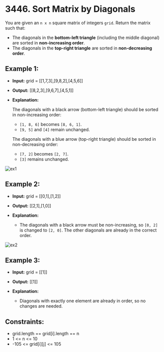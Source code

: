 # 3446. Sort Matrix by Diagonals

You are given an `n x n` square matrix of integers `grid`. Return the matrix such that:

- The diagonals in the **bottom-left triangle** (including the middle diagonal) are sorted in **non-increasing order**.
- The diagonals in the **top-right triangle** are sorted in **non-decreasing order**.

## Example 1:

- **Input:** grid = [[1,7,3],[9,8,2],[4,5,6]]

- **Output:** [[8,2,3],[9,6,7],[4,5,1]]

- **Explanation:**

    The diagonals with a black arrow (bottom-left triangle) should be sorted in non-increasing order:

    - `[1, 8, 6]` becomes `[8, 6, 1]`.
    - `[9, 5]` and `[4]` remain unchanged.
    
    The diagonals with a blue arrow (top-right triangle) should be sorted in non-decreasing order:

    - `[7, 2]` becomes `[2, 7]`.
    - `[3]` remains unchanged.

![ex1](https://assets.leetcode.com/uploads/2024/12/29/4052example1drawio.png)


## Example 2:

- **Input:** grid = [[0,1],[1,2]]

- **Output:** [[2,1],[1,0]]

- **Explanation:**

    - The diagonals with a black arrow must be non-increasing, so `[0, 2]` is changed to `[2, 0]`. The other diagonals are already in the correct order.

![ex2](https://assets.leetcode.com/uploads/2024/12/29/4052example2adrawio.png)



## Example 3:

- **Input:** grid = [[1]]

- **Output:** [[1]]

- **Explanation:**

    - Diagonals with exactly one element are already in order, so no changes are needed.

 

## Constraints:

- grid.length == grid[i].length == n
- 1 <= n <= 10
- -105 <= grid[i][j] <= 105